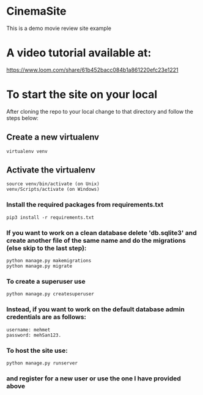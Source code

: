 # CinemaSite
This is a demo movie review site example

# A video tutorial available at:
https://www.loom.com/share/61b452bacc084b1a861220efc23e1221


# To start the site on your local
After cloning the repo to your local change to that directory and follow the steps below:


## Create a new virtualenv

    virtualenv venv
    
## Activate the virtualenv

    source venv/bin/activate (on Unix)
    venv/Scripts/activate (on Windows)

### Install the required packages from requirements.txt

    pip3 install -r requirements.txt

### If you want to work on a clean database delete 'db.sqlite3' and create another file of the same name and do the migrations (else skip to the last step):

    python manage.py makemigrations
    python manage.py migrate

### To create a superuser use

    python manage.py createsuperuser

### Instead, if you want to work on the default database admin credentials are as follows:
    username: mehmet
    password: mehSan123.

### To host the site use:
    python manage.py runserver

### and register for a new user or use the one I have provided above

